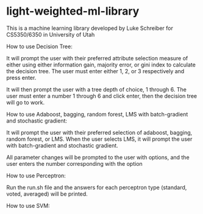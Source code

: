 # light-weighted-ml-library

This is a machine learning library developed by Luke Schreiber for
CS5350/6350 in University of Utah

How to use Decision Tree:

It will prompt the user with their preferred attribute selection measure of either using
either information gain, majority error, or gini index to calculate the decision tree. The user
must enter either 1, 2, or 3 respectively and press enter. 

It will then prompt the user with a tree depth of choice, 1 through 6. The user must enter a number 1
through 6 and click enter, then the decision tree will go to work.

How to use Adaboost, bagging, random forest, LMS with batch-gradient and stochastic gradient:

It will prompt the user with their preferred selection of adaboost, bagging, random forest, or LMS.
When the user selects LMS, it will prompt the user with batch-gradient and stochastic gradient.

All parameter changes will be prompted to the user with options, and the user enters the number corresponding with the option

How to use Perceptron:

Run the run.sh file and the answers for each perceptron type (standard, voted, averaged) will be printed.

How to use SVM:

